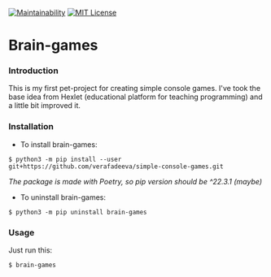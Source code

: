 [![Maintainability](https://api.codeclimate.com/v1/badges/8c15bb0d5bbfaf86cb48/maintainability)](https://codeclimate.com/github/verafadeeva/python-project-49/maintainability)
[![MIT License](https://img.shields.io/badge/License-MIT-green.svg)](https://choosealicense.com/licenses/mit/)

# Brain-games

### Introduction
This is my first pet-project for creating simple console games. I've took the base idea from Hexlet (educational platform for teaching programming) and a little bit improved it.

### Installation

- To install brain-games:

```
$ python3 -m pip install --user git+https://github.com/verafadeeva/simple-console-games.git
```
*The package is made with Poetry, so pip version should be ^22.3.1 (maybe)*

- To uninstall  brain-games:
```
$ python3 -m pip uninstall brain-games
```

### Usage

Just run this:
```
$ brain-games
```
